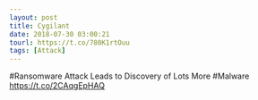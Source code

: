 ```yaml
---
layout: post
title: Cygilant
date: 2018-07-30 03:00:21
tourl: https://t.co/780K1rtOuu
tags: [Attack]
---
```

#Ransomware Attack Leads to Discovery of Lots More #Malware https://t.co/2CAqgEpHAQ